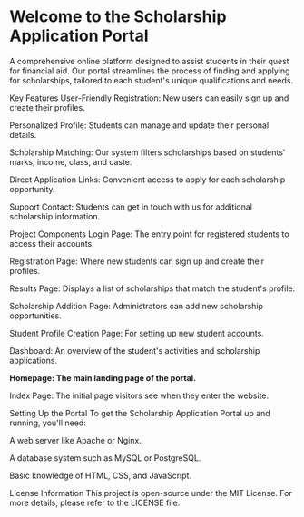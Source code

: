 <h1><b>Welcome to the Scholarship Application Portal</b></h1> A comprehensive online platform designed to assist students in their quest for financial aid. Our portal streamlines the process of finding and applying for scholarships, tailored to each student's unique qualifications and needs.

Key Features
User-Friendly Registration: New users can easily sign up and create their profiles.

Personalized Profile: Students can manage and update their personal details.

Scholarship Matching: Our system filters scholarships based on students' marks, income, class, and caste.

Direct Application Links: Convenient access to apply for each scholarship opportunity.

Support Contact: Students can get in touch with us for additional scholarship information.

Project Components
Login Page: The entry point for registered students to access their accounts.

Registration Page: Where new students can sign up and create their profiles.

Results Page: Displays a list of scholarships that match the student's profile.

Scholarship Addition Page: Administrators can add new scholarship opportunities.

Student Profile Creation Page: For setting up new student accounts.

Dashboard: An overview of the student's activities and scholarship applications.

<b>Homepage: The main landing page of the portal.</b>

Index Page: The initial page visitors see when they enter the website.

Setting Up the Portal
To get the Scholarship Application Portal up and running, you'll need:

A web server like Apache or Nginx.

A database system such as MySQL or PostgreSQL.

Basic knowledge of HTML, CSS, and JavaScript.





License Information
This project is open-source under the MIT License. For more details, please refer to the LICENSE file.


